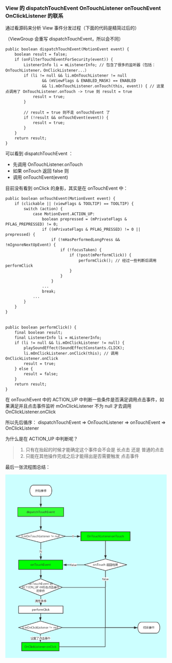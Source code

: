 ### View 的 dispatchTouchEvent OnTouchListener onTouchEvent OnClickListener 的联系

通过看源码来分析 View 事件分发过程（下面的代码是精简过后的）

（ViewGroup 会重写 dispatchTouchEvent，所以会不同）

```
﻿public boolean dispatchTouchEvent(MotionEvent event) {
    boolean result = false;
    if (onFilterTouchEventForSecurity(event)) {
        ListenerInfo li = mListenerInfo; // 包含了很多的监听器（包括：OnTouchListener，OnClickListener...）
        if (li != null && li.mOnTouchListener != null
                && (mViewFlags & ENABLED_MASK) == ENABLED
                && li.mOnTouchListener.onTouch(this, event)) { // 这里点调用了 OnTouchListener.onTouch -> true 则 result = true
            result = true;
        }

        // result = true 则不走 onTouchEvent 了
        if (!result && onTouchEvent(event)) {
            result = true;
        }
    }
    return result;
}
```


可以看到 dispatchTouchEvent ：

* 先调用 OnTouchListener.onTouch
* 如果 onTouch 返回 false 则
* 调用 onTouchEvent(event)



目前没有看到 onClick 的身影，其实是在 onTouchEvent 中：
```
﻿public boolean onTouchEvent(MotionEvent event) {
    if (clickable || (viewFlags & TOOLTIP) == TOOLTIP) {
        switch (action) {
            case MotionEvent.ACTION_UP:
                boolean prepressed = (mPrivateFlags & PFLAG_PREPRESSED) != 0;
                if ((mPrivateFlags & PFLAG_PRESSED) != 0 || prepressed) {
                    if (!mHasPerformedLongPress && !mIgnoreNextUpEvent) {
                        if (!focusTaken) {
                            if (!post(mPerformClick)) {
                                performClick(); // 经过一些判断后调用 performClick
                            }
                        }
                    }
                ...
                break;
            ...
        }
    }
}


public boolean performClick() {
    final boolean result;
    final ListenerInfo li = mListenerInfo;
    if (li != null && li.mOnClickListener != null) {
        playSoundEffect(SoundEffectConstants.CLICK);
        li.mOnClickListener.onClick(this); // 调用 OnClickListener.onClick
        result = true;
    } else {
        result = false;
    }
    return result;
}
```

在 onTouchEvent 中的 ACTION_UP 中判断一些条件是否满足调用点击事件，如果满足并且点击事件监听 mOnClickListener 不为 null 才去调用 OnClickListener.onClick

所以先后循序：
    dispatchTouchEvent => OnTouchListener  => onTouchEvent => OnClickListener

为什么是在 ACTION_UP 中判断呢？
> 1. 只有在抬起的时候才能确定这个事件会不会是 长点击 还是 普通的点击
> 2. 只能在其他操作完成之后才能得出是否需要触发 点击事件


最后一张流程图总结：

![](img/Android_view事件分发.png)


